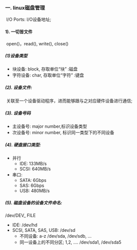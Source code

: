 ### 一. linux磁盘管理

​	I/O Ports:  I/O设备地址;

#### 1). 一切皆文件 

​	open()，read(), write(), close()

##### (1)设备类型

- 块设备: block, 存取单位“块” :磁盘
- 字符设备: char, 存取单位“字符” :键盘

##### (2). 设备文件:

​	关联至一个设备驱动程序，进而能够跟与之对应硬件设备进行通信;

##### (3). 设备号码

- 主设备号: major number,标识设备类型
- 次设备号: minor number, 标识同一类型下的不同设备

##### (4). 硬盘接口类型:

- 并行
  - IDE: 133MB/s
  - SCSI: 640MB/s 
- 串口:
  - SATA: 6Gbps
  - SAS: 6Gbps
  - USB: 480MB/s

##### (5). 磁盘设备的设备文件命名:

 /dev/DEV_ FILE

- IDE: /dev/hd
- SCSI, SATA, SAS, USB: /dev/sd
  - 不同设备: a-z
    /dev/sda, /dev/sdb, ...
  - 同一设备上的不同分区; 1,2, ....
    /dev/sda1, /dev/sda5